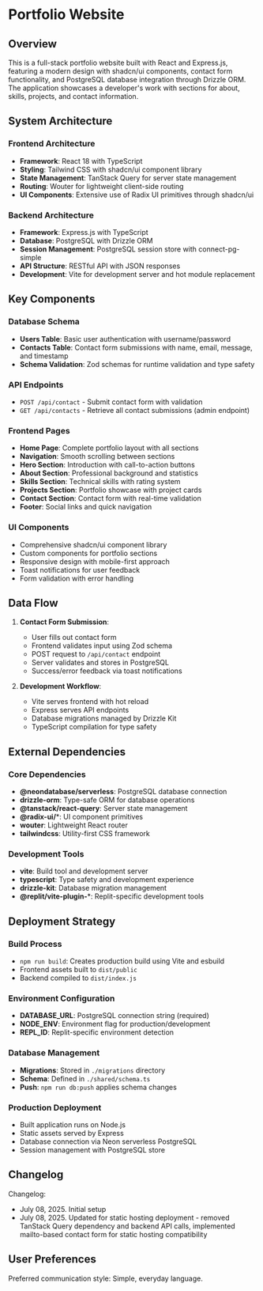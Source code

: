 # Portfolio Website

## Overview

This is a full-stack portfolio website built with React and Express.js, featuring a modern design with shadcn/ui components, contact form functionality, and PostgreSQL database integration through Drizzle ORM. The application showcases a developer's work with sections for about, skills, projects, and contact information.

## System Architecture

### Frontend Architecture
- **Framework**: React 18 with TypeScript
- **Styling**: Tailwind CSS with shadcn/ui component library
- **State Management**: TanStack Query for server state management
- **Routing**: Wouter for lightweight client-side routing
- **UI Components**: Extensive use of Radix UI primitives through shadcn/ui

### Backend Architecture
- **Framework**: Express.js with TypeScript
- **Database**: PostgreSQL with Drizzle ORM
- **Session Management**: PostgreSQL session store with connect-pg-simple
- **API Structure**: RESTful API with JSON responses
- **Development**: Vite for development server and hot module replacement

## Key Components

### Database Schema
- **Users Table**: Basic user authentication with username/password
- **Contacts Table**: Contact form submissions with name, email, message, and timestamp
- **Schema Validation**: Zod schemas for runtime validation and type safety

### API Endpoints
- `POST /api/contact` - Submit contact form with validation
- `GET /api/contacts` - Retrieve all contact submissions (admin endpoint)

### Frontend Pages
- **Home Page**: Complete portfolio layout with all sections
- **Navigation**: Smooth scrolling between sections
- **Hero Section**: Introduction with call-to-action buttons
- **About Section**: Professional background and statistics
- **Skills Section**: Technical skills with rating system
- **Projects Section**: Portfolio showcase with project cards
- **Contact Section**: Contact form with real-time validation
- **Footer**: Social links and quick navigation

### UI Components
- Comprehensive shadcn/ui component library
- Custom components for portfolio sections
- Responsive design with mobile-first approach
- Toast notifications for user feedback
- Form validation with error handling

## Data Flow

1. **Contact Form Submission**:
   - User fills out contact form
   - Frontend validates input using Zod schema
   - POST request to `/api/contact` endpoint
   - Server validates and stores in PostgreSQL
   - Success/error feedback via toast notifications

2. **Development Workflow**:
   - Vite serves frontend with hot reload
   - Express serves API endpoints
   - Database migrations managed by Drizzle Kit
   - TypeScript compilation for type safety

## External Dependencies

### Core Dependencies
- **@neondatabase/serverless**: PostgreSQL database connection
- **drizzle-orm**: Type-safe ORM for database operations
- **@tanstack/react-query**: Server state management
- **@radix-ui/***: UI component primitives
- **wouter**: Lightweight React router
- **tailwindcss**: Utility-first CSS framework

### Development Tools
- **vite**: Build tool and development server
- **typescript**: Type safety and development experience
- **drizzle-kit**: Database migration management
- **@replit/vite-plugin-***: Replit-specific development tools

## Deployment Strategy

### Build Process
- `npm run build`: Creates production build using Vite and esbuild
- Frontend assets built to `dist/public`
- Backend compiled to `dist/index.js`

### Environment Configuration
- **DATABASE_URL**: PostgreSQL connection string (required)
- **NODE_ENV**: Environment flag for production/development
- **REPL_ID**: Replit-specific environment detection

### Database Management
- **Migrations**: Stored in `./migrations` directory
- **Schema**: Defined in `./shared/schema.ts`
- **Push**: `npm run db:push` applies schema changes

### Production Deployment
- Built application runs on Node.js
- Static assets served by Express
- Database connection via Neon serverless PostgreSQL
- Session management with PostgreSQL store

## Changelog

Changelog:
- July 08, 2025. Initial setup
- July 08, 2025. Updated for static hosting deployment - removed TanStack Query dependency and backend API calls, implemented mailto-based contact form for static hosting compatibility

## User Preferences

Preferred communication style: Simple, everyday language.